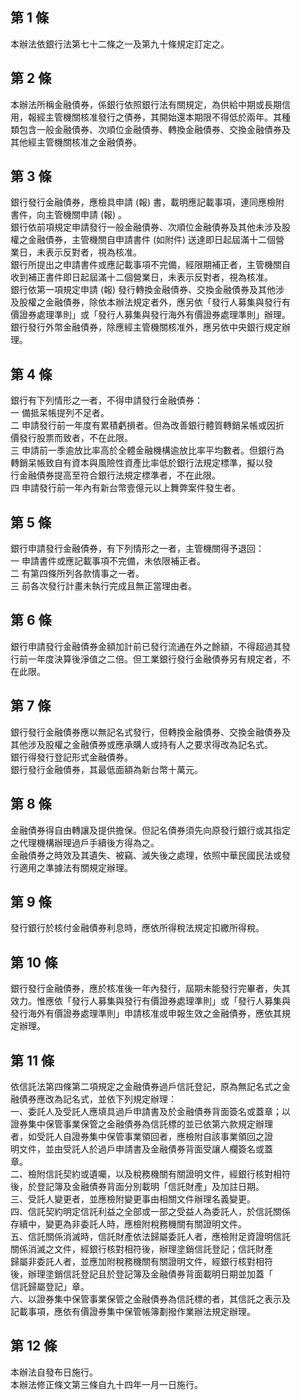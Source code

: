第 1 條
-------
本辦法依銀行法第七十二條之一及第九十條規定訂定之。

第 2 條
-------
本辦法所稱金融債券，係銀行依照銀行法有關規定，為供給中期或長期信  
用，報經主管機關核准發行之債券，其開始還本期限不得低於兩年。其種  
類包含一般金融債券、次順位金融債券、轉換金融債券、交換金融債券及  
其他經主管機關核准之金融債券。

第 3 條
-------
銀行發行金融債券，應檢具申請 (報) 書，載明應記載事項，連同應檢附  
書件，向主管機關申請 (報) 。  
銀行依前項規定申請發行一般金融債券、次順位金融債券及其他未涉及股  
權之金融債券，主管機關自申請書件 (如附件) 送達即日起屆滿十二個營  
業日，未表示反對者，視為核准。  
銀行所提出之申請書件或應記載事項不完備，經限期補正者，主管機關自  
收到補正書件即日起屆滿十二個營業日，未表示反對者，視為核准。  
銀行依第一項規定申請 (報) 發行轉換金融債券、交換金融債券及其他涉  
及股權之金融債券，除依本辦法規定者外，應另依「發行人募集與發行有  
價證券處理準則」或「發行人募集與發行海外有價證券處理準則」辦理。  
銀行發行外幣金融債券，除應經主管機關核准外，應另依中央銀行規定辦  
理。

第 4 條
-------
銀行有下列情形之一者，不得申請發行金融債券：                      
一  備抵呆帳提列不足者。                                          
二  申請發行前一年度有累積虧損者。但為改善銀行體質轉銷呆帳或因折  
    價發行股票而致者，不在此限。                                  
三  申請前一季逾放比率高於全體金融機構逾放比率平均數者。但銀行為  
    轉銷呆帳致自有資本與風險性資產比率低於銀行法規定標準，擬以發  
    行金融債券提高至符合銀行法規定標準者，不在此限。              
四  申請發行前一年內有新台幣壹億元以上舞弊案件發生者。

第 5 條
-------
銀行申請發行金融債券，有下列情形之一者，主管機關得予退回：     
一  申請書件或應記載事項不完備，未依限補正者。                 
二  有第四條所列各款情事之一者。                               
三  前各次發行計畫未執行完成且無正當理由者。

第 6 條
-------
銀行申請發行金融債券金額加計前已發行流通在外之餘額，不得超過其發  
行前一年度決算後淨值之二倍。但工業銀行發行金融債券另有規定者，不  
在此限。

第 7 條
-------
銀行發行金融債券應以無記名式發行，但轉換金融債券、交換金融債券及  
其他涉及股權之金融債券或應承購人或持有人之要求得改為記名式。  
銀行得發行登記形式金融債券。  
銀行發行金融債券，其最低面額為新台幣十萬元。

第 8 條
-------
金融債券得自由轉讓及提供擔保。但記名債券須先向原發行銀行或其指定  
之代理機構辦理過戶手續後方得為之。                                
金融債券之時效及其遺失、被竊、滅失後之處理，依照中華民國民法或發  
行適用之準據法有關規定辦理。

第 9 條
-------
發行銀行於核付金融債券利息時，應依所得稅法規定扣繳所得稅。

第 10 條
--------
銀行發行金融債券，應於核准後一年內發行，屆期未能發行完畢者，失其  
效力。惟應依「發行人募集與發行有價證券處理準則」或「發行人募集與  
發行海外有價證券處理準則」申請核准或申報生效之金融債券，應依其規  
定辦理。

第 11 條
--------
依信託法第四條第二項規定之金融債券過戶信託登記，原為無記名式之金  
融債券應改為記名式，並依下列規定辦理：  
一、委託人及受託人應填具過戶申請書及於金融債券背面簽名或蓋章；以  
    證券集中保管事業保管之金融債券為信託標的並已依第六款規定辦理  
    者，如受託人自證券集中保管事業領回者，應檢附自該事業領回之證  
    明文件，並由受託人於過戶申請書及金融債券背面受讓人欄簽名或蓋  
    章。  
二、檢附信託契約或遺囑，以及稅務機關有關證明文件，經銀行核對相符  
    後，於登記簿及金融債券背面分別載明「信託財產」及加註日期。  
三、受託人變更者，並應檢附變更事由相關文件辦理名義變更。  
四、信託契約明定信託利益之全部或一部之受益人為委託人，於信託關係  
    存續中，變更為非委託人時，應檢附稅務機關有關證明文件。  
五、信託關係消滅時，信託財產依法歸屬委託人者，應檢附足資證明信託  
    關係消滅之文件，經銀行核對相符後，辦理塗銷信託登記；信託財產  
    歸屬非委託人者，並應加附稅務機關有關證明文件，經銀行核對相符  
    後，辦理塗銷信託登記且於登記簿及金融債券背面載明日期並加蓋「  
    信託歸屬登記」章。  
六、以證券集中保管事業保管之金融債券為信託標的者，其信託之表示及  
    記載事項，應依有價證券集中保管帳簿劃撥作業辦法規定辦理。

第 12 條
--------
本辦法自發布日施行。  
本辦法修正條文第三條自九十四年一月一日施行。

